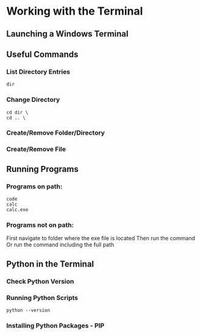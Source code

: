 # Working with the Terminal

## Launching a Windows Terminal

## Useful Commands

### List Directory Entries
    dir
### Change Directory
    cd dir \
    cd .. \
    
### Create/Remove Folder/Directory

### Create/Remove File

## Running Programs

### Programs on path: 

    code
    calc
    calc.exe

### Programs not on path:

First navigate to folder where the exe file is located
Then run the command
Or run the command including the full path
## Python in the Terminal
### Check Python Version

### Running Python Scripts
    python --version

### Installing Python Packages - PIP
